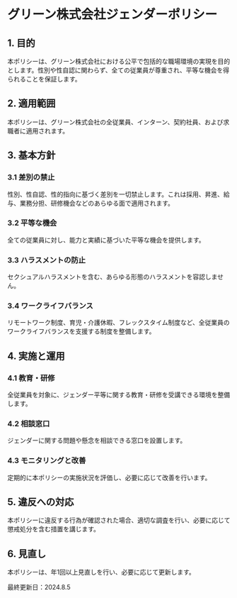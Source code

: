 # グリーン株式会社ジェンダーポリシー

## 1\. 目的

本ポリシーは、グリーン株式会社における公平で包括的な職場環境の実現を目的とします。性別や性自認に関わらず、全ての従業員が尊重され、平等な機会を得られることを保証します。

## 2\. 適用範囲

本ポリシーは、グリーン株式会社の全従業員、インターン、契約社員、および求職者に適用されます。

## 3\. 基本方針

### 3.1 差別の禁止

性別、性自認、性的指向に基づく差別を一切禁止します。これは採用、昇進、給与、業務分担、研修機会などのあらゆる面で適用されます。

### 3.2 平等な機会

全ての従業員に対し、能力と実績に基づいた平等な機会を提供します。

### 3.3 ハラスメントの防止

セクシュアルハラスメントを含む、あらゆる形態のハラスメントを容認しません。

### 3.4 ワークライフバランス

リモートワーク制度、育児・介護休暇、フレックスタイム制度など、全従業員のワークライフバランスを支援する制度を整備します。

## 4\. 実施と運用

### 4.1 教育・研修

全従業員を対象に、ジェンダー平等に関する教育・研修を受講できる環境を整備します。

### 4.2 相談窓口

ジェンダーに関する問題や懸念を相談できる窓口を設置します。

### 4.3 モニタリングと改善

定期的に本ポリシーの実施状況を評価し、必要に応じて改善を行います。

## 5\. 違反への対応

本ポリシーに違反する行為が確認された場合、適切な調査を行い、必要に応じて懲戒処分を含む措置を講じます。

## 6\. 見直し

本ポリシーは、年1回以上見直しを行い、必要に応じて更新します。

最終更新日：2024.8.5
